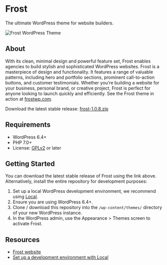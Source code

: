 # Frost

The ultimate WordPress theme for website builders.

![Frost WordPress Theme](https://user-images.githubusercontent.com/486261/224737575-6045a830-6ef7-4551-a887-82d6228b1530.jpg)

## About

With its clean, minimal design and powerful feature set, Frost enables agencies to build stylish and sophisticated WordPress websites. Frost is a masterpiece of design and functionality. It features a range of valuable patterns, including hero and portfolio sections, prominent call-to-action buttons, and customer testimonials. Whether you’re building a website for your business, personal brand, or creative project, Frost is perfect for anyone looking to launch quickly and efficiently. See the Frost theme in action at [frostwp.com](https://frostwp.com/).

Download the latest stable release: [frost-1.0.8.zip](https://downloads.wordpress.org/theme/frost.1.0.8.zip)

## Requirements

- WordPress 6.4+
- PHP 7.0+
- License: [GPLv2](http://www.gnu.org/licenses/gpl-2.0.html) or later

## Getting Started

You can download the latest stable release of Frost using the link above. Alternatively, install the entire repository for development purposes:

1. Set up a local WordPress development environment, we recommend using [Local](https://localwp.com/).
2. Ensure you are using WordPress 6.4+.
3. Clone / download this repository into the `/wp-content/themes/` directory of your new WordPress instance.
4. In the WordPress admin, use the Appearance > Themes screen to activate Frost.

## Resources

- [Frost website](https://frostwp.com/)
- [Set up a development environment with Local](https://localwp.com/)
